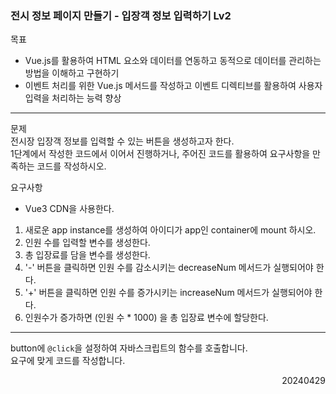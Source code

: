 ### 전시 정보 페이지 만들기 - 입장객 정보 입력하기 Lv2
목표  
- Vue.js를 활용하여 HTML 요소와 데이터를 연동하고 동적으로 데이터를 관리하는 방법을 이해하고 구현하기
- 이벤트 처리를 위한 Vue.js 메서드를 작성하고 이벤트 디렉티브를 활용하여 사용자 입력을 처리하는 능력 향상
---
문제  
전시장 입장객 정보를 입력할 수 있는 버튼을 생성하고자 한다.  
1단계에서 작성한 코드에서 이어서 진행하거나, 주어진 코드를 활용하여 요구사항을 만족하는 코드를 작성하시오.  

요구사항
- Vue3 CDN을 사용한다.
1. 새로운 app instance를 생성하여 아이디가 app인 container에 mount 하시오.
2. 인원 수를 입력할 변수를 생성한다.
3. 총 입장료를 담을 변수를 생성한다.
4. '-' 버튼을 클릭하면 인원 수를 감소시키는 decreaseNum 메서드가 실행되어야 한다.
5. '+' 버튼을 클릭하면 인원 수를 증가시키는 increaseNum 메서드가 실행되어야 한다.
6. 인원수가 증가하면 (인원 수 * 1000) 을 총 입장료 변수에 할당한다.
---
button에 `@click`을 설정하여 자바스크립트의 함수를 호출합니다.  
요구에 맞게 코드를 작성합니다.
<div style="text-align: right">20240429</div>